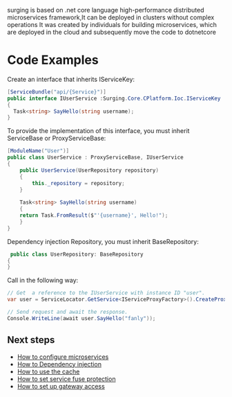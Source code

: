 surging is based on .net core language high-performance distributed microservices framework,It can be deployed in clusters without complex operations
It was created by individuals for building microservices, which are deployed in the cloud and subsequently move the code to dotnetcore

Code Examples
=============

Create an interface that inherits IServiceKey:
```c#
[ServiceBundle("api/{Service}")]
public interface IUserService :Surging.Core.CPlatform.Ioc.IServiceKey
{
  Task<string> SayHello(string username);
}
```

To provide the implementation of this interface, you must inherit ServiceBase or ProxyServiceBase:
```c#
[ModuleName("User")]
public class UserService : ProxyServiceBase, IUserService
{
    public UserService(UserRepository repository)
    {
        this._repository = repository;
    }
	
    Task<string> SayHello(string username)
    {
	return Task.FromResult($"'{username}', Hello!");
    }
}
```

Dependency injection Repository, you must inherit BaseRepository:
```c#
 public class UserRepository: BaseRepository
{
}
```

Call in the following way:
```c#
// Get  a reference to the IUserService with instance ID "user".
var user = ServiceLocator.GetService<IServiceProxyFactory>().CreateProxy<IUserService>("User");

// Send request and await the response.
Console.WriteLine(await user.SayHello("fanly"));
```

## Next steps

* [How to configure microservices](https://github.com/dotnetcore/surging/blob/master/docs/docs.en/ConfigMicroservices.md)
* [How to Dependency injection]()
* [How to use the cache]()
* [How to set service fuse protection]()
* [How to set up gateway access]()
